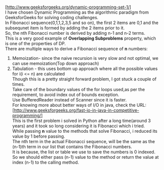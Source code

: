 [http://www.geeksforgeeks.org/dynamic-programming-set-1/]  
I have chosen Dynamic Programming as the algorithmic paradigm from GeeksforGeeks for solving coding challenges.  
In Fibonacci sequence(0,1,1,2,3,5 and so on), the first 2 items are 0,1 and the subsequnet item is formed by adding the 2 items prior to it.  
So, the nth Fibonacci number is derived by adding n-1 and n-2 terms.  
This is a very good example of **Overlapping Subproblems** property, which is one of the properties of DP.  
There are multiple ways to derive a Fibonacci sequence of **n** numbers:  
   1. Memoization- since the naive recursion is very slow and not optimal, we can use memoization(Top down approach)  
   2. Tabulation - this uses bottom up approach where all the possible values  for i(i <= n) are calculated  
Though this is a pretty straight forward problem, I got stuck a couple of times.  
Take care of the boundary values of the for loops used,as per the requirement, to avoid index out of bounds exception.  
Use BufferedReader instead of Scanner since it is faster.  
For knowing more about better ways of I/O in java, check the URL:[http://www.geeksforgeeks.org/fast-io-in-java-in-competitive-programming/]  
This is the first problem i solved in Python after a long time(around 3 years) and it took so long considering it is Fibonacci which i tried.  
While passing **n** value to the methods that solve Fibonacci, i reduced its value by 1 before passing.  
The nth term in the actual Fibonacci sequence, will be the same as the (n-1)th term in our list that contains the Fibonacci numbers.  
It is because, the list or table we use to save the numbers is 0 indexed. So we should either pass (n-1) value to the method or return the value at index (n-1) to the calling method.
